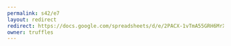 ```yaml
---
permalink: s42/e7
layout: redirect
redirect: https://docs.google.com/spreadsheets/d/e/2PACX-1vTmA55GRH6MrX0dJew_ScL76p3ifIZAp2Irndh4tFuaxbICm0Ct5IJ2azCtXdu3WE9XuSPVkOuHCx_q/pubhtml
owner: truffles
---
```

